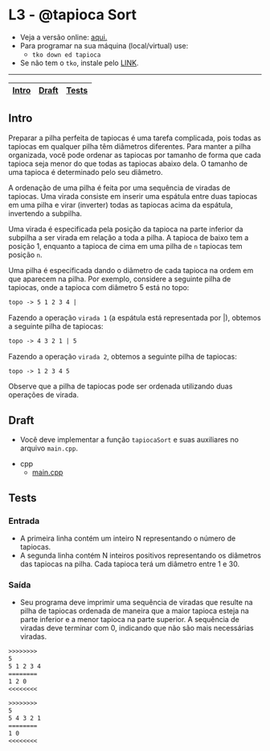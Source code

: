 # L3 - @tapioca Sort

- Veja a versão online: [aqui.](https://github.com/qxcodeed/arcade/blob/master/base/tapioca/Readme.md)
- Para programar na sua máquina (local/virtual) use:
  - `tko down ed tapioca`
- Se não tem o `tko`, instale pelo [LINK](https://github.com/senapk/tko#tko).

---

<!-- toch -->
[Intro](#intro) | [Draft](#draft) | [Tests](#tests)
-- | -- | --
<!-- toch -->

## Intro

Preparar a pilha perfeita de tapiocas é uma tarefa complicada, pois todas as tapiocas em qualquer pilha têm diâmetros diferentes. Para manter a pilha organizada, você pode ordenar as tapiocas por tamanho de forma que cada tapioca seja menor do que todas as tapiocas abaixo dela. O tamanho de uma tapioca é determinado pelo seu diâmetro.

A ordenação de uma pilha é feita por uma sequência de viradas de tapiocas. Uma virada consiste em inserir uma espátula entre duas tapiocas em uma pilha e virar (inverter) todas as tapiocas acima da espátula, invertendo a subpilha.

Uma virada é especificada pela posição da tapioca na parte inferior da subpilha a ser virada em relação a toda a pilha. A tapioca de baixo tem a posição 1, enquanto a tapioca de cima em uma pilha de `n` tapiocas tem posição `n`.

Uma pilha é especificada dando o diâmetro de cada tapioca na ordem em que aparecem na pilha. Por exemplo, considere a seguinte pilha de tapiocas, onde a tapioca com diâmetro 5 está no topo:

```txt
topo -> 5 1 2 3 4 |
```

Fazendo a operação `virada 1` (a espátula está representada por |), obtemos a seguinte pilha de tapiocas:

```txt
topo -> 4 3 2 1 | 5
```

Fazendo a operação `virada 2`, obtemos a seguinte pilha de tapiocas:

```txt
topo -> 1 2 3 4 5
```

Observe que a pilha de tapiocas pode ser ordenada utilizando duas operações de virada.

## Draft

- Você deve implementar a função `tapiocaSort` e suas auxiliares no arquivo `main.cpp`.

<!-- links .cache/draft -->
- cpp
  - [main.cpp](https://github.com/qxcodeed/arcade/blob/master/base/tapioca/.cache/draft/cpp/main.cpp)
<!-- links -->

## Tests

### Entrada

- A primeira linha contém um inteiro N representando o número de tapiocas.
- A segunda linha contém N inteiros positivos representando os diâmetros das tapiocas na pilha. Cada tapioca terá um diâmetro entre 1 e 30.

### Saída

- Seu programa deve imprimir uma sequência de viradas que resulte na pilha de tapiocas ordenada de maneira que a maior tapioca esteja na parte inferior e a menor tapioca na parte superior. A sequência de viradas deve terminar com 0, indicando que não são mais necessárias viradas.

```txt
>>>>>>>>
5
5 1 2 3 4
========
1 2 0
<<<<<<<<
```

```txt
>>>>>>>>
5
5 4 3 2 1
========
1 0
<<<<<<<<
```
